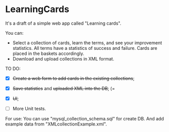 # LearningCards

It's a draft of a simple web app called "Learning cards".

You can:

* Select a collection of cards, learn the terms, and see your improvement statistics. 
All terms have a statistics of success and failure. Cards are placed in the baskets accordingly.
* Download and upload collections in XML format.


TO DO:
* [x] ~~Create a web form to add cards in the existing collections~~;
* [x] ~~Save statistics~~ and ~~uploaded XML into the DB~~; (=
* [x] ~~UI~~;
* [ ] More Unit tests.


For use:
You can use "mysql_collection_schema.sql" for create DB.
And add example data from "XMLcollectionExample.xml".
